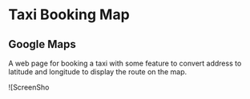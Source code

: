 # Taxi Booking Map

## Google Maps

A web page for booking a taxi with some feature to convert address to latitude and longitude to display the route on the map.

![ScreenSho